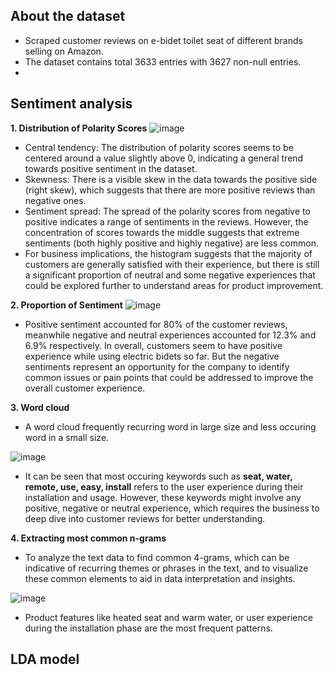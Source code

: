 ## About the dataset
- Scraped customer reviews on e-bidet toilet seat of different brands selling on Amazon. 
- The dataset contains total 3633 entries with 3627 non-null entries.
- 
## Sentiment analysis

**1. Distribution of Polarity Scores**
![image](https://github.com/anbui-da/sentiment-analysis-on-e-bidet-toilet-seat/assets/58675665/988eca23-03f1-40ac-960b-95022840e828)

- Central tendency:  The distribution of polarity scores seems to be centered around a value slightly above 0, indicating a general trend towards positive sentiment in the dataset.
- Skewness: There is a visible skew in the data towards the positive side (right skew), which suggests that there are more positive reviews than negative ones.
- Sentiment spread: The spread of the polarity scores from negative to positive indicates a range of sentiments in the reviews. However, the concentration of scores towards the middle suggests that extreme sentiments (both highly positive and highly negative) are less common.
- For business implications, the histogram suggests that the majority of customers are generally satisfied with their experience, but there is still a significant proportion of neutral and some negative experiences that could be explored further to understand areas for product improvement.
  
**2. Proportion of Sentiment**
![image](https://github.com/anbui-da/sentiment-analysis-on-e-bidet-toilet-seat/assets/58675665/f766ba97-63c0-48e5-8fc3-820b48b8982a)
- Positive sentiment accounted for 80% of the customer reviews, meanwhile negative and neutral experiences accounted for 12.3% and 6.9% respectively. In overall, customers seem to have positive experience while using electric bidets so far. But the negative sentiments represent an opportunity for the company to identify common issues or pain points that could be addressed to improve the overall customer experience.

**3. Word cloud**
- A word cloud frequently recurring word in large size and less occuring word in a small size.
  
![image](https://github.com/anbui-da/sentiment-analysis-on-e-bidet-toilet-seat/assets/58675665/715cb18b-d757-4cfe-8dc2-15bf073d58e5)

- It can be seen that most occuring keywords such as **seat, water, remote, use, easy, install** refers to the user experience during their installation and usage. However, these keywords might involve any positive, negative or neutral experience, which requires the business to deep dive into customer reviews for better understanding.

  
**4. Extracting most common n-grams**
- To analyze the text data to find common 4-grams, which can be indicative of recurring themes or phrases in the text, and to visualize these common elements to aid in data interpretation and insights.

![image](https://github.com/anbui-da/sentiment-analysis-on-e-bidet-toilet-seat/assets/58675665/49d54737-4ca3-42a8-8341-80d5a7538f17)

- Product features like heated seat and warm water, or user experience during the installation phase are the most frequent patterns.

## LDA model

